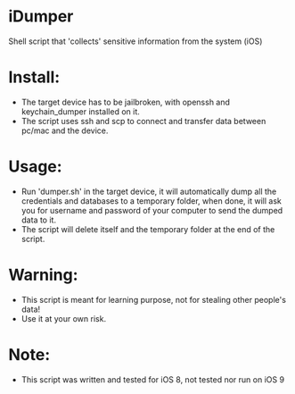 # iDumper
Shell script that 'collects' sensitive information from the system (iOS)

# Install:
- The target device has to be jailbroken, with openssh and keychain_dumper installed on it.
- The script uses ssh and scp to connect and transfer data between pc/mac and the device.

# Usage:
- Run 'dumper.sh' in the target device, it will automatically dump all the credentials and databases to a temporary folder, when done, it will ask you for username and password of your computer to send the dumped data to it.
- The script will delete itself and the temporary folder at the end of the script.

# Warning:
- This script is meant for learning purpose, not for stealing other people's data! 
- Use it at your own risk.

# Note:
- This script was written and tested for iOS 8, not tested nor run on iOS 9
